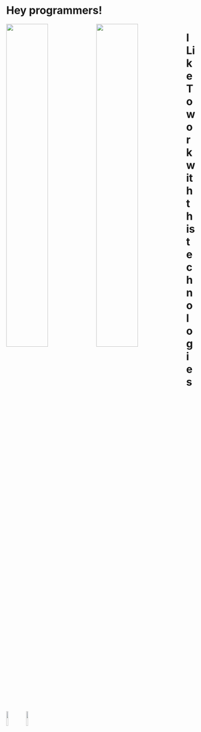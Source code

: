 # Hey programmers!

<img align='left' width='47%' src='https://github-readme-stats.vercel.app/api?username=0rakib0&show_icons=true&theme=radical'/>
<img align='left' width='47%' src='https://github-readme-stats.vercel.app/api/top-langs/?username=0rakib0&layout=compact'/>


#  I Like To work with this technologies

<img align='left' width='10%' src='https://img.shields.io/badge/react-%2320232a.svg?style=for-the-badge&logo=react&logoColor=%2361DAFB'/> 

<img align='left' width='10%' src='https://img.shields.io/badge/Visual%20Studio%20Code-0078d7.svg?style=for-the-badge&logo=visual-studio-code&logoColor=white'/>




